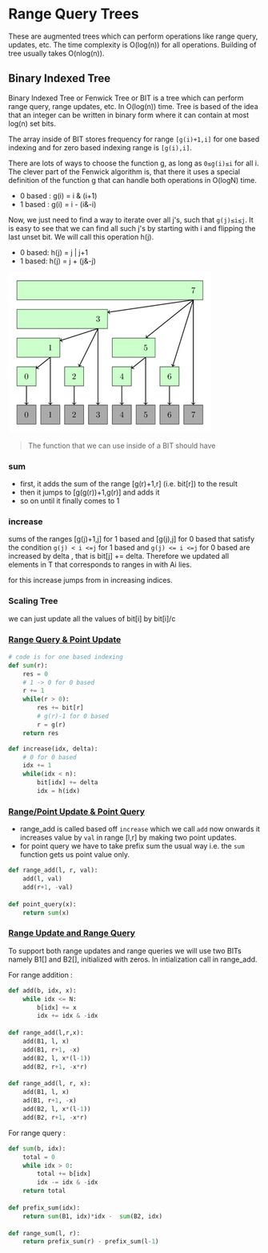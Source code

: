 # Range Query Trees

These are augmented trees which can perform operations like range query, updates, etc. The time complexity is O(log(n)) for all operations. Building of tree usually takes O(nlog(n)).

## Binary Indexed Tree

Binary Indexed Tree or Fenwick Tree or BIT is a tree which can perform range query, range updates, etc. In O(log(n)) time. Tree is based of the idea that an integer can be written in binary form where it can contain at most log(n) set bits.

The array inside of BIT stores frequency for range `[g(i)+1,i]` for one based indexing and for zero based indexing range is `[g(i),i]`.

There are lots of ways to choose the function g, as long as `0≤g(i)≤i` for all i. The clever part of the Fenwick algorithm is, that there it uses a special definition of the function g that can handle both operations in O(logN) time.

- 0 based : g(i) = i & (i+1) 
- 1 based : g(i) = i - (i&-i)

Now, we just need to find a way to iterate over all j's, such that `g(j)≤i≤j`. It is easy to see that we can find all such j's by starting with i and flipping the last unset bit. We will call this operation h(j).

- 0 based: h(j) = j | j+1
- 1 based: h(j) = j + (j&-j)

![binary indexed tree](./binary_indexed_tree.png)

>The function that we can use inside of a BIT should have

### sum

- first, it adds the sum of the range [g(r)+1,r]  (i.e. bit[r]) to the result
- then it jumps to [g(g(r))+1,g(r)] and adds it
- so on until it finally comes to 1

### increase

sums of the ranges [g(j)+1,j] for 1 based and [g(j),j] for 0 based that satisfy the condition `g(j) < i <=j` for 1 based and `g(j) <= i <=j` for 0 based  are increased by delta , that is bit[j] += delta. Therefore we updated all elements in T that corresponds to ranges in with Ai lies.

for this increase jumps from in increasing indices.

### Scaling Tree

we can just update all the values of bit[i] by bit[i]/c

### [Range Query & Point Update](./bit_rq_pu.cpp)

```python
# code is for one based indexing
def sum(r):
	res = 0
	# 1 -> 0 for 0 based
	r += 1
	while(r > 0):
		res += bit[r]
		# g(r)-1 for 0 based
		r = g(r)
	return res
```

```python
def increase(idx, delta):
	# 0 for 0 based
	idx += 1
	while(idx < n):
		bit[idx] += delta
		idx = h(idx)
```

### [Range/Point Update & Point Query](./bit_ru_pq.cpp)

- range_add is called based off `increase` which we call `add` now onwards it increases value by `val` in range [l,r] by making two point updates.
- for point query we have to take prefix sum the usual way i.e. the `sum` function gets us point value only.

```python
def range_add(l, r, val):
	add(l, val)
	add(r+1, -val)

def point_query(x):
	return sum(x)
```

### [Range Update and Range Query](./bit_ru_rq.cpp)

To support both range updates and range queries we will use two BITs namely B1[] and B2[], initialized with zeros. In intialization call in range_add.

For range addition :

```python
def add(b, idx, x):
    while idx <= N:
        b[idx] += x
        idx += idx & -idx

def range_add(l,r,x):
    add(B1, l, x)
    add(B1, r+1, -x)
    add(B2, l, x*(l-1))
    add(B2, r+1, -x*r)

def range_add(l, r, x):
    add(B1, l, x)
    ad(B1, r+1, -x)
    add(B2, l, x*(l-1))
    add(B2, r+1, -x*r)
```

For range query :

```python
def sum(b, idx):
    total = 0
    while idx > 0:
        total += b[idx]
        idx -= idx & -idx
    return total

def prefix_sum(idx):
    return sum(B1, idx)*idx -  sum(B2, idx)

def range_sum(l, r):
    return prefix_sum(r) - prefix_sum(l-1)
```






